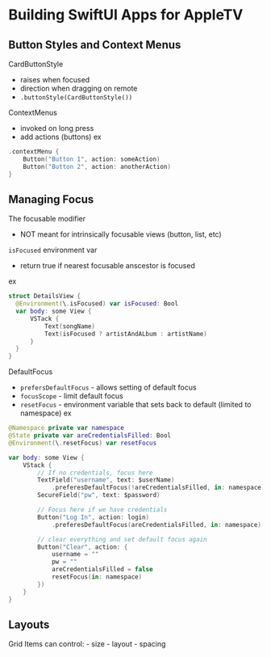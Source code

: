 # Building SwiftUI Apps for AppleTV

## Button Styles and Context Menus

CardButtonStyle
- raises when focused
- direction when dragging on remote
- `.buttonStyle(CardButtonStyle())`

ContextMenus
- invoked on long press
- add actions (buttons)
ex
```swift
.contextMenu {
    Button("Button 1", action: someAction)
    Button("Button 2", action: anotherAction)
}
```

## Managing Focus

The focusable modifier
- NOT meant for intrinsically focusable views (button, list, etc)


`isFocused` environment var
- return true if nearest focusable anscestor is focused

ex
```swift
struct DetailsView {
  @Environment(\.isFocused) var isFocused: Bool
  var body: some View {
      VSTack {
          Text(songName)
          Text(isFocused ? artistAndALbum : artistName)
      }
  }
}
```

DefaultFocus
- `prefersDefaultFocus` - allows setting of default focus
- `focusScope` - limit default focus
- `resetFocus` - environment variable that sets back to default (limited to namespace)
ex
```swift
@Namespace private var namespace
@State private var areCredentialsFilled: Bool
@Environment(\.resetFocus) var resetFocus

var body: some View {
    VStack {
        // If no credentials, focus here
        TextField("username", text: $userName)
            .preferesDefaultFocus(!areCredentialsFilled, in: namespace)
        SecureField("pw", text: $password)

        // Focus here if we have credentials
        Button("Log In", action: login)
            .preferesDefaultFocus(areCredentialsFilled, in: namespace)

        // clear everything and set default focus again
        Button("Clear", action: {
            username = ""
            pw = ""
            areCredentialsFilled = false
            resetFocus(in: namespace)
        })
    }
}
```

## Layouts

Grid Items can control:
    - size
    - layout
    - spacing

